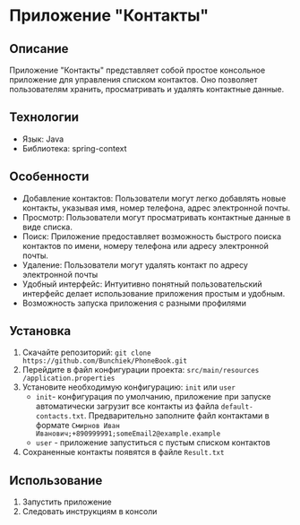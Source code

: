 # Приложение "Контакты"

## Описание
Приложение "Контакты" представляет собой простое консольное приложение для управления списком контактов. Оно позволяет пользователям хранить, просматривать и удалять контактные данные.

## Технологии
- Язык: Java
- Библиотека: spring-context

## Особенности
- Добавление контактов: Пользователи могут легко добавлять новые контакты, указывая имя, номер телефона, адрес электронной почты.
- Просмотр: Пользователи могут просматривать контактные данные в виде списка.
- Поиск: Приложение предоставляет возможность быстрого поиска контактов по имени, номеру телефона или адресу электронной почты.
- Удаление: Пользователи могут удалять контакт по адресу электронной почты
- Удобный интерфейс: Интуитивно понятный пользовательский интерфейс делает использование приложения простым и удобным.
- Возможность запуска приложения с разными профилями 

## Установка
1. Скачайте репозиторий: `git clone https://github.com/Bunchiek/PhoneBook.git`
2. Перейдите в файл конфигурации проекта: `src/main/resources
   /application.properties`
3. Установите необходимую конфигурацию: `init` или `user`
    * `init`- конфигурация по умолчанию, приложение при запуске 
        автоматически загрузит все контакты из файла `default-contacts.txt`. 
        Предварительно заполните файл контактами в формате `Смирнов Иван Иванович;+890999991;someEmail2@example.example`
    * `user` - приложение запуститься с пустым списком контактов 
4. Сохраненные контакты появятся в файле `Result.txt`

## Использование
1. Запустить приложение 
2. Следовать инструкциям в консоли


